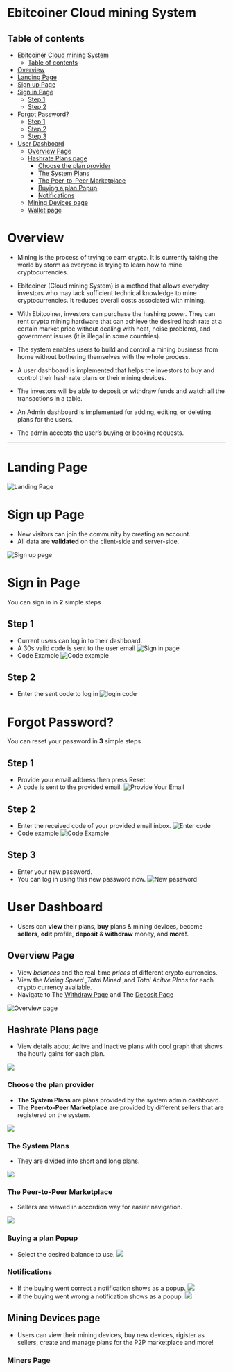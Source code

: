 # Ebitcoiner Cloud mining System

## Table of contents

- [Ebitcoiner Cloud mining System](#ebitcoiner-cloud-mining-system)
  - [Table of contents](#table-of-contents)
- [Overview](#overview)
- [Landing Page](#landing-page)
- [Sign up Page](#sign-up-page)
- [Sign in Page](#sign-in-page)
  - [Step 1](#step-1)
  - [Step 2](#step-2)
- [Forgot Password?](#forgot-password)
  - [Step 1](#step-1-1)
  - [Step 2](#step-2-1)
  - [Step 3](#step-3)
- [User Dashboard](#user-dashboard)
  - [Overview Page](#overview-page)
  - [Hashrate Plans page](#hashrate-plans-page)
    - [Choose the plan provider](#choose-the-plan-provider)
    - [The System Plans](#the-system-plans)
    - [The Peer-to-Peer Marketplace](#the-peer-to-peer-marketplace)
    - [Buying a plan Popup](#buying-a-plan-popup)
    - [Notifications](#notifications)
  - [Mining Devices page](#mining-devices-page)
  - [Wallet page](#wallet-page)

# Overview

- Mining is the process of trying to earn crypto. It is currently taking the world by storm as everyone is trying to learn how to mine cryptocurrencies.

- Ebitcoiner (Cloud mining System) is a method that allows everyday investors who may lack sufficient technical knowledge to mine cryptocurrencies. It reduces overall costs associated with mining.

- With Ebitcoiner, investors can purchase the hashing power. They can rent crypto mining hardware that can achieve the desired hash rate at a certain market price without dealing with heat, noise problems, and government issues (it is illegal in some countries).

- The system enables users to build and control a mining business from home without bothering themselves with the whole process.

- A user dashboard is implemented that helps the investors to buy and control their hash rate plans or their mining devices.

- The investors will be able to deposit or withdraw funds and watch all the transactions in a table.

- An Admin dashboard is implemented for adding, editing, or deleting plans for the users.

- The admin accepts the user’s buying or booking requests.

---

# Landing Page

![Landing Page](https://i.imgur.com/HQqRgRB.jpeg)

# Sign up Page

- New visitors can join the community by creating an account.
- All data are **validated** on the client-side and server-side.

![Sign up page](https://i.imgur.com/aLFsgwS.png)

# Sign in Page

You can sign in in **2** simple steps

## Step 1

- Current users can log in to their dashboard.
- A 30s valid code is sent to the user email
  ![Sign in page](https://i.imgur.com/Gwppj7v.png)
- Code Examole
  ![Code example](https://i.imgur.com/2rKuzpt.png)

## Step 2

- Enter the sent code to log in
  ![login code](https://i.imgur.com/r9yzsMw.png)

# Forgot Password?

You can reset your password in **3** simple steps

## Step 1

- Provide your email address then press Reset
- A code is sent to the provided email.
  ![Provide Your Email](https://i.imgur.com/ul1e0yn.png)

## Step 2

- Enter the received code of your provided email inbox.
  ![Enter code ](https://i.imgur.com/9o4lGhG.png)
- Code example
  ![Code Example](https://i.imgur.com/psbsong.png)

## Step 3

- Enter your new password.
- You can log in using this new password now.
  ![New password](https://i.imgur.com/FyCkqoh.png)

# User Dashboard

- Users can **view** their plans, **buy** plans & mining devices, become **sellers**, **edit** profile, **deposit** & **withdraw** money, and **more!**.

## Overview Page

- View _balances_ and the real-time _prices_ of different crypto currencies.
- View the _Mining Speed_ ,_Total Mined_ ,and _Total Acitve Plans_ for each crypto currency avaliable.
- Navigate to The [Withdraw Page](#withdraw-page) and The [Deposit Page](#deposit-page)

![Overview page](https://i.imgur.com/seaqtVa.png)

## Hashrate Plans page

- View details about Acitve and Inactive plans with cool graph that shows the hourly gains for each plan.

![](https://i.imgur.com/Dla8PhC.png)

### Choose the plan provider

- **The System Plans** are plans provided by the system admin dashboard.
- The **Peer-to-Peer Marketplace** are provided by different sellers that are registered on the system.

![](https://i.imgur.com/qp3YvjU.png)

### The System Plans

- They are divided into short and long plans.

![](https://i.imgur.com/JQMMKgR.png)

### The Peer-to-Peer Marketplace

- Sellers are viewed in accordion way for easier navigation.

![](https://i.imgur.com/Boo6153.png)

### Buying a plan Popup

- Select the desired balance to use.
  ![](https://i.imgur.com/EP84JKk.png)

### Notifications

- If the buying went correct a notification shows as a popup.
  ![](https://i.imgur.com/EWgQeXn.png)
- if the buying went wrong a notification shows as a popup.
  ![](https://i.imgur.com/730brZu.png)

## Mining Devices page
* Users can view their mining devices, buy new devices, rigister as sellers, create and manage plans for the P2P marketplace and more! 
### Miners Page

